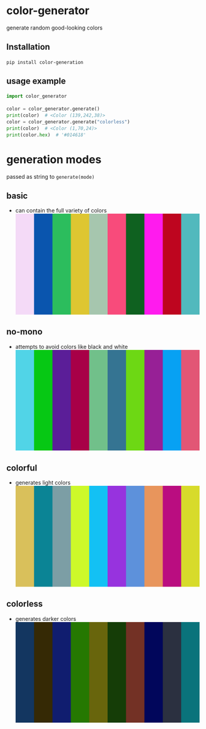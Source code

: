 # color-generator
generate random good-looking colors

## Installation
`pip install color-generation`

## usage example

```python
import color_generator

color = color_generator.generate()
print(color)  # <Color (139,242,38)>
color = color_generator.generate("colorless")
print(color)  # <Color (1,70,24)>
print(color.hex)  # '#014618'
```

# generation modes
passed as string to `generate(mode)`

## basic
- can contain the full variety of colors
![example: basic](https://github.com/PlayerG9/py-color-generator/raw/main/README.assets/example-basic.png)

## no-mono
- attempts to avoid colors like black and white
![example: basic](https://github.com/PlayerG9/py-color-generator/raw/main/README.assets/example-no-mono.png)

## colorful
- generates light colors
![example: basic](https://github.com/PlayerG9/py-color-generator/raw/main/README.assets/example-colorful.png)

## colorless
- generates darker colors
![example: basic](https://github.com/PlayerG9/py-color-generator/raw/main/README.assets/example-colorless.png)
